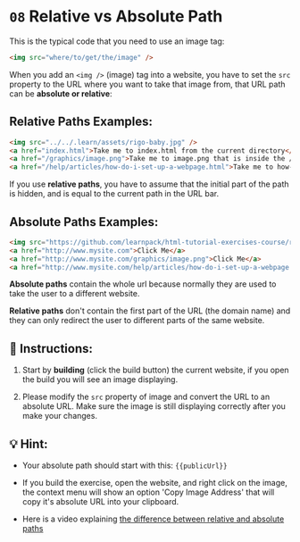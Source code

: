 # `08` Relative vs Absolute Path

This is the typical code that you need to use an image tag:

```html
<img src="where/to/get/the/image" />
```

When you add an `<img />` (image) tag into a website, you have to set the `src` property to the URL where you want to take that image from, that URL path can be **absolute or relative**:

## Relative Paths Examples:

```html
<img src="../../.learn/assets/rigo-baby.jpg" />
<a href="index.html">Take me to index.html from the current directory</a>
<a href="/graphics/image.png">Take me to image.png that is inside the /graphics/ directory</a>
<a href="/help/articles/how-do-i-set-up-a-webpage.html">Take me to how-do-i-set-up-a-webpage.html</a>
```

If you use **relative paths**, you have to assume that the initial part of the path is hidden, and is equal to the current path in the URL bar.

## Absolute Paths Examples:

```html
<img src="https://github.com/learnpack/html-tutorial-exercises-course/raw/master/HTML-badge.png" />
<a href="http://www.mysite.com">Click Me</a>
<a href="http://www.mysite.com/graphics/image.png">Click Me</a>
<a href="http://www.mysite.com/help/articles/how-do-i-set-up-a-webpage.html">Click Me</a>
```

**Absolute paths** contain the whole url because normally they are used to take the user to a different website. 

**Relative paths** don't contain the first part of the URL (the domain name) and they can only redirect the user to different parts of the same website.

## 📝 Instructions:

1. Start by **building** (click the build button) the current website, if you open the build you will see an image displaying.

2. Please modify the `src` property of image and convert the URL to an absolute URL. Make sure the image is still displaying correctly after you make your changes.

## 💡 Hint:

+ Your absolute path should start with this: `{{publicUrl}}`

+ If you build the exercise, open the website, and right click on the image, the context menu will show an option 'Copy Image Address' that will copy it's absolute URL into your clipboard.

+ Here is a video explaining [the difference between relative and absolute paths](https://www.youtube.com/watch?v=ephId3mYu9o)
